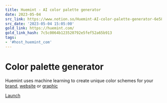 ```yaml
---
title: Huemint - AI color palette generator
date: 2023-05-04
src_link: https://www.notion.so/Huemint-AI-color-palette-generator-6e58ed0b820645fbbcd176421aa4c9b8
src_date: '2023-05-04 15:05:00'
gold_link: https://huemint.com/
gold_link_hash: 7c5c0064b123520792e5fef52a65b913
tags:
- '#host_huemint_com'
---
```





Color palette generator
=======================


Huemint uses machine learning to create unique color schemes for your [brand,](/brand-intersection/) [website](/website-3/) or [graphic](/illustration-1/)


[Launch](/brand-intersection/)